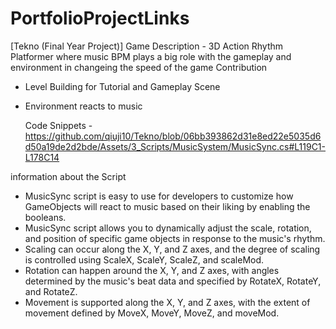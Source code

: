 # PortfolioProjectLinks

[Tekno (Final Year Project)] 
Game Description - 3D Action Rhythm Platformer where music BPM plays a big role with the gameplay and environment in changeing the speed of the game
Contribution 
  - Level Building for Tutorial and Gameplay Scene
  - Environment reacts to music
    
    Code Snippets - https://github.com/qiuji10/Tekno/blob/06bb393862d31e8ed22e5035d6d50a19de2d2bde/Assets/3_Scripts/MusicSystem/MusicSync.cs#L119C1-L178C14


information about the Script
  - MusicSync script is easy to use for developers to customize how GameObjects will react to music based on their liking by enabling the booleans.
  - MusicSync  script allows you to dynamically adjust the scale, rotation, and position of specific game objects in response to the music's rhythm.
  - Scaling can occur along the X, Y, and Z axes, and the degree of scaling is controlled using ScaleX, ScaleY, ScaleZ, and scaleMod.
  - Rotation can happen around the X, Y, and Z axes, with angles determined by the music's beat data and specified by RotateX, RotateY, and RotateZ.
  - Movement is supported along the X, Y, and Z axes, with the extent of movement defined by MoveX, MoveY, MoveZ, and moveMod.
